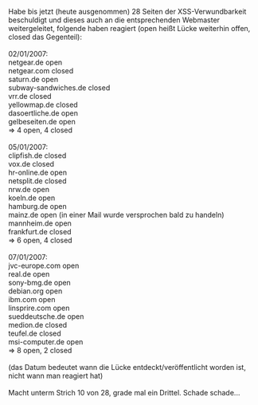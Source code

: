 <html><body><p>Habe bis jetzt (heute ausgenommen) 28 Seiten der XSS-Verwundbarkeit beschuldigt und dieses auch an die entsprechenden Webmaster weitergeleitet, folgende haben reagiert (open heißt Lücke weiterhin offen, closed das Gegenteil):<br>
<br>
02/01/2007:<br>
netgear.de open<br>
netgear.com closed<br>
saturn.de open<br>
subway-sandwiches.de closed<br>
vrr.de closed<br>
yellowmap.de closed<br>
dasoertliche.de open<br>
gelbeseiten.de open<br>
=&gt; 4 open, 4 closed<br>
<br>
05/01/2007:<br>
clipfish.de closed<br>
vox.de closed<br>
hr-online.de open<br>
netsplit.de closed<br>
nrw.de open<br>
koeln.de open<br>
hamburg.de open<br>
mainz.de open (in einer Mail wurde versprochen bald zu handeln)<br>
mannheim.de open<br>
frankfurt.de closed<br>
=&gt; 6 open, 4 closed<br>
<br>
07/01/2007:<br>
jvc-europe.com open<br>
real.de open<br>
sony-bmg.de open<br>
debian.org open<br>
ibm.com open<br>
linsprire.com open<br>
sueddeutsche.de open<br>
medion.de closed<br>
teufel.de closed<br>
msi-computer.de open<br>
=&gt; 8 open, 2 closed<br>
<br>
(das Datum bedeutet wann die Lücke entdeckt/veröffentlicht worden ist, nicht wann man reagiert hat)<br>
<br>
Macht unterm Strich 10 von 28, grade mal ein Drittel. Schade schade...</p></body></html>